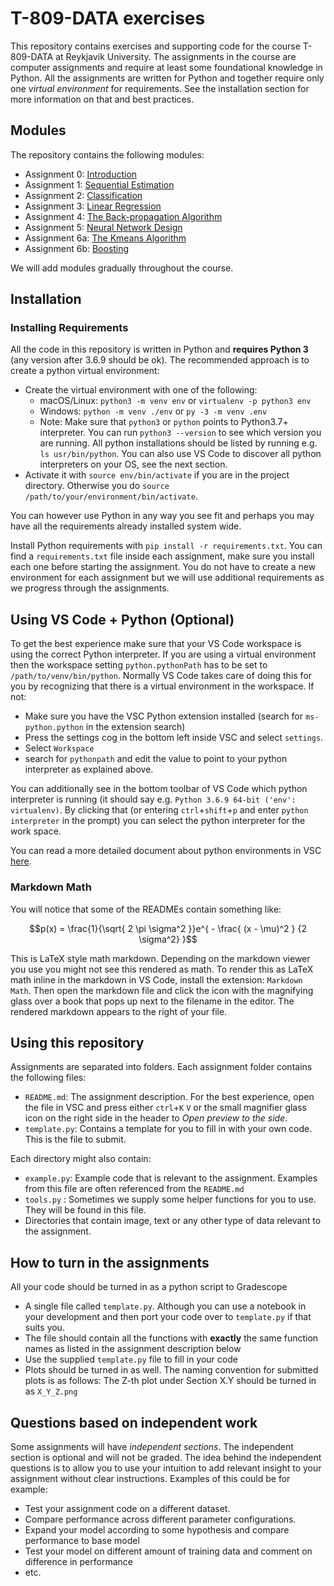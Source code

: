 # T-809-DATA exercises

This repository contains exercises and supporting code for the course T-809-DATA at Reykjavik University. The assignments in the course are computer assignments and require at least some foundational knowledge in Python. All the assignments are written for Python and together require only one _virtual environment_ for requirements. See the installation section for more information on that and best practices.


## Modules
The repository contains the following modules:
* Assignment 0: [Introduction](00_introduction/README.md)
* Assignment 1: [Sequential Estimation](01_sequential_estimation/README.md)
* Assignment 2: [Classification](02_classification/README.md)
* Assignment 3: [Linear Regression](03_linear_regression/README.md)
* Assignment 4: [The Back-propagation Algorithm](04_backprop/README.md)
* Assignment 5: [Neural Network Design](5_neural_network_design/README.md)
* Assignment 6a: [The Kmeans Algorithm](06a_kmeans/README.md)
* Assignment 6b: [Boosting](06b_boosting/README.md)




We will add modules gradually throughout the course.

## Installation

### Installing Requirements
All the code in this repository is written in Python and **requires Python 3** (any version after 3.6.9 should be ok). The recommended approach is to create a python virtual environment:
* Create the virtual environment with one of the following:
    * macOS/Linux: `python3 -m venv env` or `virtualenv -p python3 env`
    * Windows: `python -m venv ./env` or `py -3 -m venv .env`
    * Note: Make sure that `python3` or `python` points to Python3.7+ interpreter. You can run `python3 --version` to see which version you are running. All python installations should be listed by running e.g. `ls usr/bin/python`. You can also use VS Code to discover all python interpreters on your OS, see the next section.
* Activate it with `source env/bin/activate` if you are in the project directory. Otherwise you do `source /path/to/your/environment/bin/activate`.

You can however use Python in any way you see fit and perhaps you may have all the requirements already installed system wide.

Install Python requirements with `pip install -r requirements.txt`. You can find a `requirements.txt` file inside each assignment, make sure you install each one before starting the assignment.
You do not have to create a new environment for each assignment but we will use additional requirements as we progress through the assignments.

## Using VS Code + Python (Optional)
To get the best experience make sure that your VS Code workspace is using the correct Python interpreter. If you are using a virtual environment then the workspace setting `python.pythonPath` has to be set to `/path/to/venv/bin/python`. Normally VS Code takes care of doing this for you by recognizing that there is a virtual environment in the workspace. If not:
* Make sure you have the VSC Python extension installed (search for `ms-python.python` in the extension search)
* Press the settings cog in the bottom left inside VSC and select `settings`.
* Select `Workspace`
* search for `pythonpath` and edit the value to point to your python interpreter as explained above.

You can additionally see in the bottom toolbar of VS Code which python interpreter is running (it should say e.g. `Python 3.6.9 64-bit ('env': virtualenv)`. By clicking that (or entering `ctrl`+`shift`+`p` and enter `python interpreter` in the prompt) you can select the python interpreter for the work space.

You can read a more detailed document about python environments in VSC [here](https://code.visualstudio.com/docs/python/environments).

### Markdown Math
You will notice that some of the READMEs contain something like:

$$p(x) = \frac{1}{\sqrt{ 2 \pi \sigma^2 }}e^{ - \frac{ (x - \mu)^2 } {2 \sigma^2} }$$

This is LaTeX style math markdown. Depending on the markdown viewer you use you might not see this rendered as math. To render this as LaTeX math inline in the markdown in VS Code, install the extension: `Markdown Math`. Then open the markdown file and click the icon with the magnifying glass over a book that pops up next to the filename in the editor. The rendered markdown appears to the right of your file.

## Using this repository
Assignments are separated into folders. Each assignment folder contains the following files:
* `README.md`: The assignment description. For the best experience, open the file in VSC and press either `ctrl`+`K` `V` or the small magnifier glass icon on the right side in the header to _Open preview to the side_.
* `template.py`: Contains a template for you to fill in with your own code. This is the file to submit.

Each directory might also contain:
* `example.py`: Example code that is relevant to the assignment. Examples from this file are often referenced from the `README.md`
* `tools.py` : Sometimes we supply some helper functions for you to use. They will be found in this file.
* Directories that contain image, text or any other type of data relevant to the assignment.

## How to turn in the assignments
All your code should be turned in as a python script to Gradescope
* A single file called `template.py`. Although you can use a notebook in your development and then port your code over to `template.py` if that suits you.
* The file should contain all the functions with **exactly** the same function names as listed in the assignment description below
* Use the supplied `template.py` file to fill in your code
* Plots should be turned in as well. The naming convention for submitted plots is as follows: The Z-th plot under Section X.Y should be turned in as `X_Y_Z.png`

## Questions based on independent work
Some assignments will have *independent sections*. The independent section is optional and will not be graded. 
The idea behind the independent questions is to allow you to use your intuition to add relevant insight to your assignment without clear instructions. 
Examples of this could be for example:
* Test your assignment code on a different dataset.
* Compare performance across different parameter configurations.
* Expand your model according to some hypothesis and compare performance to base model
* Test your model on different amount of training data and comment on difference in performance
* etc.

